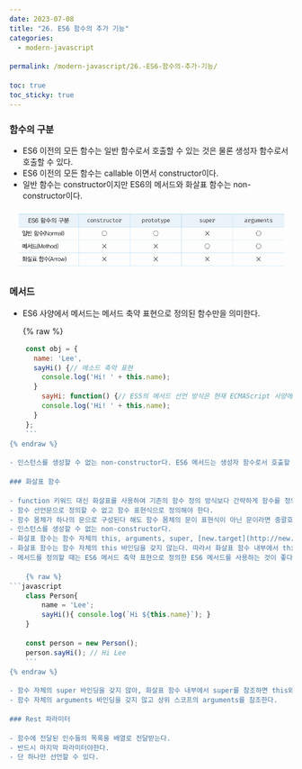 ```yaml
---
date: 2023-07-08
title: "26. ES6 함수의 추가 기능"
categories:
  - modern-javascript

permalink: /modern-javascript/26.-ES6-함수의-추가-기능/

toc: true
toc_sticky: true
---
```



### 함수의 구분

- ES6 이전의 모든 함수는 일반 함수로서 호출할 수 있는 것은 물론 생성자 함수로서 호출할 수 있다.
- ES6 이전의 모든 함수는 callable 이면서 constructor이다.
- 일반 함수는 constructor이지만 ES6의 메서드와 화살표 함수는 non-constructor이다.

![0](/assets/img/2023-07-08-26.-ES6-함수의-추가-기능.md/0.png)


### 메서드

- ES6 사양에서 메서드는 메서드 축약 표현으로 정의된 함수만을 의미한다.

	{% raw %}
```javascript
	const obj = {
	  name: 'Lee',
	  sayHi() {// 메소드 축약 표현
	    console.log('Hi! ' + this.name);
	  }
		sayHi: function() {// ES5의 메서드 선언 방식은 현재 ECMAScript 사양에서는 일반 함수로 정의된다.
	    console.log('Hi! ' + this.name);
	  }
	};
	```
{% endraw %}

- 인스턴스를 생성할 수 없는 non-constructor다. ES6 메서드는 생성자 함수로서 호출할 수 없다.

### 화살표 함수

- function 키워드 대신 화살표를 사용하여 기존의 함수 정의 방식보다 간략하게 함수를 정의할 수 있다.
- 함수 선언문으로 정의할 수 없고 함수 표현식으로 정의해야 한다.
- 함수 몸체가 하나의 문으로 구성된다 해도 함수 몸체의 문이 표현식이 아닌 문이라면 중괄호를 생략할 수 없다.
- 인스턴스를 생성할 수 없는 non-constructor다.
- 화살표 함수는 함수 자체의 this, arguments, super, [new.target](http://new.target/) 바인딩을 갖지 않는다.
- 화살표 함수는 함수 자체의 this 바인딩을 갖지 않는다. 따라서 화살표 함수 내부에서 this를 참조하면 상위 스코프의 this를 그대로 참조한다. (lexical this)
- 메서드를 정의할 때는 ES6 메서드 축약 표현으로 정의한 ES6 메서드를 사용하는 것이 좋다.

	{% raw %}
```javascript
	class Person{
		name = 'Lee';
		sayHi(){ console.log(`Hi ${this.name}`); }
	}
	
	const person = new Person();
	person.sayHi(); // Hi Lee
	```
{% endraw %}

- 함수 자체의 super 바인딩을 갖지 않아, 화살표 함수 내부에서 super를 참조하면 this와 마찬가지로 상위 스코프의 super를 참조한다.
- 함수 자체의 arguments 바인딩을 갖지 않고 상위 스코프의 arguments를 참조한다.

### Rest 파라미터

- 함수에 전달된 인수들의 목록을 배열로 전달받는다.
- 반드시 마지막 파라미터야한다.
- 단 하나만 선언할 수 있다.
